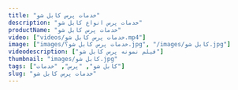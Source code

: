 ```yaml
---
title: "خدمات پرس کابل شو"
description: "خدمات پرس انواع کابل شو"
productName: "خدمات پرس کابل شو"
video: ["videos/خدمات پرس کابل شو.mp4"]
image: ["images/خدمات پرس کابل شو؟.jpg", "/images/کابل شو.jpg"]
videodescription: ["فیلم نمونه پرس کابل شو"]
thumbnail: "images/کابل شو.jpg"
tags: ["کابل شو", "پرس", "خدمات"]
slug: "خدمات پرس کابل شو"
---
```

